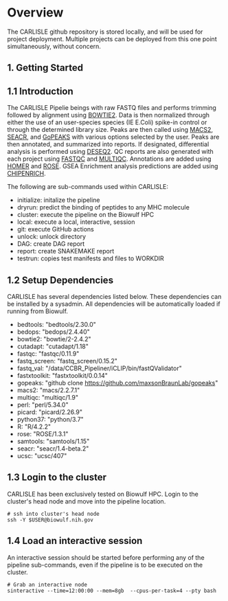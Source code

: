 # Overview
The CARLISLE github repository is stored locally, and will be used for project deployment. Multiple projects can be deployed from this one point simultaneously, without concern.

## 1. Getting Started

## 1.1 Introduction
The CARLISLE Pipelie beings with raw FASTQ files and performs trimming followed by alignment using [BOWTIE2](https://bowtie-bio.sourceforge.net/bowtie2/index.shtml). Data is then normalized through either the use of an user-species species (IE E.Coli) spike-in control or through the determined library size. Peaks are then called using [MACS2](https://hbctraining.github.io/Intro-to-ChIPseq/lessons/05_peak_calling_macs.html), [SEACR](https://github.com/FredHutch/SEACR), and [GoPEAKS](https://genomebiology.biomedcentral.com/articles/10.1186/s13059-022-02707-w) with various options selected by the user. Peaks are then annotated, and summarized into reports. If designated, differential analysis is performed using [DESEQ2](https://bioconductor.org/packages/release/bioc/html/DESeq2.html). QC reports are also generated with each project using [FASTQC](https://www.bioinformatics.babraham.ac.uk/projects/fastqc/) and [MULTIQC](https://multiqc.info/). Annotations are added using [HOMER](http://homer.ucsd.edu/homer/ngs/annotation.html) and [ROSE](https://github.com/stjude/ROSE). GSEA Enrichment analysis predictions are added using [CHIPENRICH](https://bioconductor.org/packages/devel/bioc/vignettes/chipenrich/inst/doc/chipenrich-vignette.html).

The following are sub-commands used within CARLISLE:

- initialize: initalize the pipeline
- dryrun: predict the binding of peptides to any MHC molecule
- cluster: execute the pipeline on the Biowulf HPC
- local: execute a local, interactive, session
- git: execute GitHub actions
- unlock: unlock directory
- DAG: create DAG report
- report: create SNAKEMAKE report
- testrun: copies test manifests and files to WORKDIR

## 1.2 Setup Dependencies
CARLISLE has several dependencies listed below. These dependencies can be installed by a sysadmin. All dependencies will be automatically loaded if running from Biowulf.

- bedtools: "bedtools/2.30.0"
- bedops: "bedops/2.4.40"
- bowtie2: "bowtie/2-2.4.2"
- cutadapt: "cutadapt/1.18"
- fastqc: "fastqc/0.11.9"
- fastq_screen: "fastq_screen/0.15.2"
- fastq_val: "/data/CCBR_Pipeliner/iCLIP/bin/fastQValidator"
- fastxtoolkit: "fastxtoolkit/0.0.14"
- gopeaks: "github clone https://github.com/maxsonBraunLab/gopeaks"
- macs2: "macs/2.2.7.1"
- multiqc: "multiqc/1.9"
- perl: "perl/5.34.0"
- picard: "picard/2.26.9"
- python37: "python/3.7"
- R: "R/4.2.2"
- rose: "ROSE/1.3.1"
- samtools: "samtools/1.15"
- seacr: "seacr/1.4-beta.2"
- ucsc: "ucsc/407"

## 1.3 Login to the cluster
CARLISLE has been exclusively tested on Biowulf HPC. Login to the cluster's head node and move into the pipeline location.
```
# ssh into cluster's head node
ssh -Y $USER@biowulf.nih.gov
```

## 1.4 Load an interactive session 
An interactive session should be started before performing any of the pipeline sub-commands, even if the pipeline is to be executed on the cluster.

```
# Grab an interactive node
sinteractive --time=12:00:00 --mem=8gb  --cpus-per-task=4 --pty bash
```
